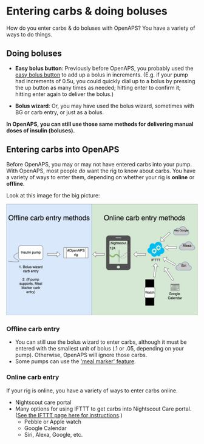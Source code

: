 # Entering carbs & doing boluses

How do you enter carbs & do boluses with OpenAPS? You have a variety of ways to do things.

## Doing boluses

* **Easy bolus button**: Previously before OpenAPS, you probably used the [easy bolus button](http://openaps.readthedocs.io/en/latest/docs/While%20You%20Wait%20For%20Gear/collect-data-and-prepare.html#easy-bolus-button) to add up a bolus in increments. (E.g. if your pump had increments of 0.5u, you could quickly dial up to a bolus by pressing the up button as many times as needed; hitting enter to confirm it; hitting enter again to deliver the bolus.)

* **Bolus wizard**: Or, you may have used the bolus wizard, sometimes with BG or carb entry, or just as a bolus.

**In OpenAPS, you can still use those same methods for delivering manual doses of insulin (boluses).**

## Entering carbs into OpenAPS

Before OpenAPS, you may or may not have entered carbs into your pump. With OpenAPS, most people *do* want the rig to know about carbs. You have a variety of ways to enter them, depending on whether your rig is **online** or **offline**.

Look at this image for the big picture:

![Different methods for entering carbs](https://github.com/openaps/docs/blob/master/docs/docs/Images/Carb_data_to_rig.jpg)

### Offline carb entry

* You can still use the bolus wizard to enter carbs, although it must be entered with the smallest unit of bolus (.1 or .05, depending on your pump). Otherwise, OpenAPS will ignore those carbs.
* Some pumps can use the ['meal marker' feature](http://openaps.readthedocs.io/en/latest/docs/Customize-Iterate/offline-looping-and-monitoring.html#setting-temporary-targets-offline).

### Online carb entry

If your rig is online, you have a variety of ways to enter carbs online.

* Nightscout care portal
* Many options for using IFTTT to get carbs into Nightscout Care portal. ([See the IFTTT page here for instructions](http://openaps.readthedocs.io/en/latest/docs/Customize-Iterate/ifttt-integration.html).)
  * Pebble or Apple watch
  * Google Calendar
  * Siri, Alexa, Google, etc. 
